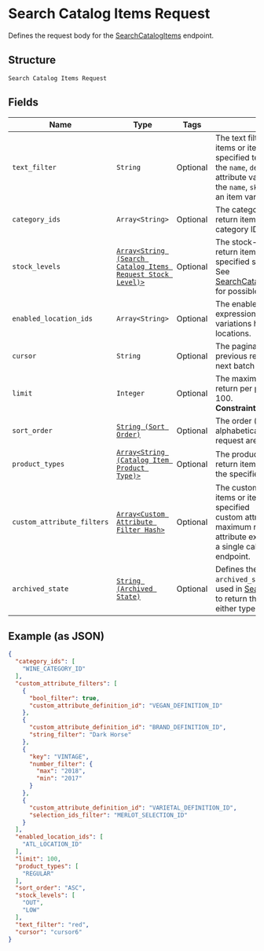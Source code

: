 
# Search Catalog Items Request

Defines the request body for the [SearchCatalogItems](../../doc/api/catalog.md#search-catalog-items) endpoint.

## Structure

`Search Catalog Items Request`

## Fields

| Name | Type | Tags | Description |
|  --- | --- | --- | --- |
| `text_filter` | `String` | Optional | The text filter expression to return items or item variations containing specified text in<br>the `name`, `description`, or `abbreviation` attribute value of an item, or in<br>the `name`, `sku`, or `upc` attribute value of an item variation. |
| `category_ids` | `Array<String>` | Optional | The category id query expression to return items containing the specified category IDs. |
| `stock_levels` | [`Array<String (Search Catalog Items Request Stock Level)>`](../../doc/models/search-catalog-items-request-stock-level.md) | Optional | The stock-level query expression to return item variations with the specified stock levels.<br>See [SearchCatalogItemsRequestStockLevel](#type-searchcatalogitemsrequeststocklevel) for possible values |
| `enabled_location_ids` | `Array<String>` | Optional | The enabled-location query expression to return items and item variations having specified enabled locations. |
| `cursor` | `String` | Optional | The pagination token, returned in the previous response, used to fetch the next batch of pending results. |
| `limit` | `Integer` | Optional | The maximum number of results to return per page. The default value is 100.<br>**Constraints**: `<= 100` |
| `sort_order` | [`String (Sort Order)`](../../doc/models/sort-order.md) | Optional | The order (e.g., chronological or alphabetical) in which results from a request are returned. |
| `product_types` | [`Array<String (Catalog Item Product Type)>`](../../doc/models/catalog-item-product-type.md) | Optional | The product types query expression to return items or item variations having the specified product types. |
| `custom_attribute_filters` | [`Array<Custom Attribute Filter Hash>`](../../doc/models/custom-attribute-filter.md) | Optional | The customer-attribute filter to return items or item variations matching the specified<br>custom attribute expressions. A maximum number of 10 custom attribute expressions are supported in<br>a single call to the [SearchCatalogItems](api-endpoint:Catalog-SearchCatalogItems) endpoint. |
| `archived_state` | [`String (Archived State)`](../../doc/models/archived-state.md) | Optional | Defines the values for the `archived_state` query expression<br>used in [SearchCatalogItems](../../doc/api/catalog.md#search-catalog-items)<br>to return the archived, not archived or either type of catalog items. |

## Example (as JSON)

```json
{
  "category_ids": [
    "WINE_CATEGORY_ID"
  ],
  "custom_attribute_filters": [
    {
      "bool_filter": true,
      "custom_attribute_definition_id": "VEGAN_DEFINITION_ID"
    },
    {
      "custom_attribute_definition_id": "BRAND_DEFINITION_ID",
      "string_filter": "Dark Horse"
    },
    {
      "key": "VINTAGE",
      "number_filter": {
        "max": "2018",
        "min": "2017"
      }
    },
    {
      "custom_attribute_definition_id": "VARIETAL_DEFINITION_ID",
      "selection_ids_filter": "MERLOT_SELECTION_ID"
    }
  ],
  "enabled_location_ids": [
    "ATL_LOCATION_ID"
  ],
  "limit": 100,
  "product_types": [
    "REGULAR"
  ],
  "sort_order": "ASC",
  "stock_levels": [
    "OUT",
    "LOW"
  ],
  "text_filter": "red",
  "cursor": "cursor6"
}
```

